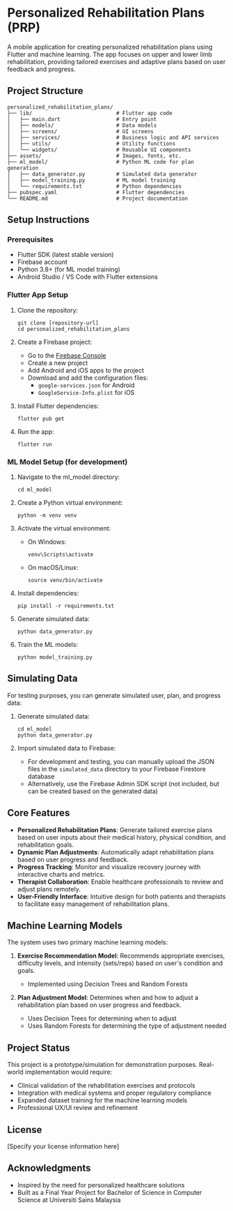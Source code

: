 # Personalized Rehabilitation Plans (PRP)

A mobile application for creating personalized rehabilitation plans using Flutter and machine learning. The app focuses on upper and lower limb rehabilitation, providing tailored exercises and adaptive plans based on user feedback and progress.

## Project Structure

```
personalized_rehabilitation_plans/
├── lib/                           # Flutter app code
│   ├── main.dart                  # Entry point
│   ├── models/                    # Data models
│   ├── screens/                   # UI screens
│   ├── services/                  # Business logic and API services
│   ├── utils/                     # Utility functions
│   └── widgets/                   # Reusable UI components
├── assets/                        # Images, fonts, etc.
├── ml_model/                      # Python ML code for plan generation
│   ├── data_generator.py          # Simulated data generator
│   ├── model_training.py          # ML model training
│   └── requirements.txt           # Python dependencies
├── pubspec.yaml                   # Flutter dependencies
└── README.md                      # Project documentation
```

## Setup Instructions

### Prerequisites

- Flutter SDK (latest stable version)
- Firebase account
- Python 3.8+ (for ML model training)
- Android Studio / VS Code with Flutter extensions

### Flutter App Setup

1. Clone the repository:
   ```
   git clone [repository-url]
   cd personalized_rehabilitation_plans
   ```

2. Create a Firebase project:
   - Go to the [Firebase Console](https://console.firebase.google.com/)
   - Create a new project
   - Add Android and iOS apps to the project
   - Download and add the configuration files:
     - `google-services.json` for Android
     - `GoogleService-Info.plist` for iOS

3. Install Flutter dependencies:
   ```
   flutter pub get
   ```

4. Run the app:
   ```
   flutter run
   ```

### ML Model Setup (for development)

1. Navigate to the ml_model directory:
   ```
   cd ml_model
   ```

2. Create a Python virtual environment:
   ```
   python -m venv venv
   ```

3. Activate the virtual environment:
   - On Windows:
     ```
     venv\Scripts\activate
     ```
   - On macOS/Linux:
     ```
     source venv/bin/activate
     ```

4. Install dependencies:
   ```
   pip install -r requirements.txt
   ```

5. Generate simulated data:
   ```
   python data_generator.py
   ```

6. Train the ML models:
   ```
   python model_training.py
   ```

## Simulating Data

For testing purposes, you can generate simulated user, plan, and progress data:

1. Generate simulated data:
   ```
   cd ml_model
   python data_generator.py
   ```

2. Import simulated data to Firebase:
   - For development and testing, you can manually upload the JSON files in the `simulated_data` directory to your Firebase Firestore database
   - Alternatively, use the Firebase Admin SDK script (not included, but can be created based on the generated data)

## Core Features

- **Personalized Rehabilitation Plans**: Generate tailored exercise plans based on user inputs about their medical history, physical condition, and rehabilitation goals.
- **Dynamic Plan Adjustments**: Automatically adapt rehabilitation plans based on user progress and feedback.
- **Progress Tracking**: Monitor and visualize recovery journey with interactive charts and metrics.
- **Therapist Collaboration**: Enable healthcare professionals to review and adjust plans remotely.
- **User-Friendly Interface**: Intuitive design for both patients and therapists to facilitate easy management of rehabilitation plans.

## Machine Learning Models

The system uses two primary machine learning models:

1. **Exercise Recommendation Model**: Recommends appropriate exercises, difficulty levels, and intensity (sets/reps) based on user's condition and goals.
   - Implemented using Decision Trees and Random Forests

2. **Plan Adjustment Model**: Determines when and how to adjust a rehabilitation plan based on user progress and feedback.
   - Uses Decision Trees for determining when to adjust
   - Uses Random Forests for determining the type of adjustment needed

## Project Status

This project is a prototype/simulation for demonstration purposes. Real-world implementation would require:
- Clinical validation of the rehabilitation exercises and protocols
- Integration with medical systems and proper regulatory compliance
- Expanded dataset training for the machine learning models
- Professional UX/UI review and refinement

## License

[Specify your license information here]

## Acknowledgments

- Inspired by the need for personalized healthcare solutions
- Built as a Final Year Project for Bachelor of Science in Computer Science at Universiti Sains Malaysia